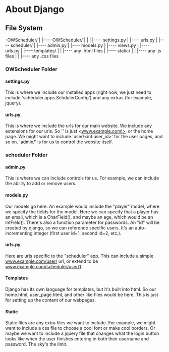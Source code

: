 # About Django

## File System

-OWScheduler/
|
|---- OWScheduler/
|	|
|	|---- settings.py
|	|---- urls.py
|
|---- scheduler/
|	|---- admin.py
|	|---- models.py
|	|---- views.py
|	|---- urls.py
|	|---- templates/
|	|	|---- any .html files
|	|---- static/
|	|	|---- any .js files
|	|	|---- any .css files


### OWScheduler Folder

#### settings.py

This is where we include our installed apps (right now, we just need to include 'scheduler.apps.SchdulerConfig') and any extras (for example, jquery).

#### urls.py

This is where we include the urls for our main website. We include any extensions for our urls. So '' is just \<www.example.com\>, or the home page. We might want to include 'user/\<int:user\_id\>' for the user pages, and so on. 'admin/' is for us to control the website itself.

### scheduler Folder

#### admin.py

This is where we can include controls for us. For example, we can include the ability to add or remove users. 

#### models.py

Our models go here. An example would include the "player" model, where we specify the fields for the model. Here we can specify that a player has an email, which is a CharField(), and maybe an age, which would be an IntField(). There's also a function parameter for passwords. An "id" will be created by django, so we can reference specific users. It's an auto-incrementing integer (first user id=1, second id=2, etc.).

#### urls.py

Here are urls specific to the "scheduler" app. This can include a simple www.example.com/user/ url, or extend to be www.example.com/scheduler/user/1. 

#### Templates

Django has its own language for templates, but it's built into html. So our home.html, user\_page.html, and other like files would be here. This is just for setting up the content of our webpages. 

#### Static

Static files are any extra files we want to include. For example, we might want to include a css file to choose a cool font or make cool borders. Or maybe we want to include a jquery file that changes what the login button looks like when the user finishes entering in both their username and password. The sky's the limit.
